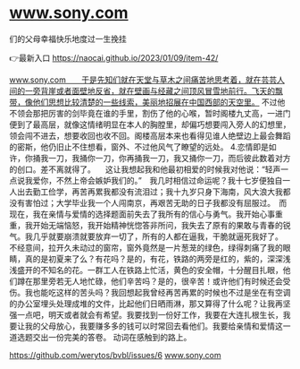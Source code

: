 # www.sony.com
们的父母幸福快乐地度过一生挽挂

👉最新入口 https://naocai.github.io/2023/01/09/item-42/

www.sony.com　　于是先知们就在天堂与草木之间痛苦地思考着，就在芸芸人间的一旁背崖或者面壁地反省，就在壁画与经藏之间顶风冒雪地前行。飞天的飘带，像他们思想比较清楚的一些线索，美丽地招展在中国西部的天空里。
不过他不领会那把厉害的剑毕竟在谁的手里，割伤了他的心喉，暂时阁楼九丈高，一进门便到了最高层，就像这情绪明显在本人的胸膛里，却偏巧想要闯入旁人的幻想里，领会闯不进去，想要收回也收不回。阁楼高层本来也看得见谁人绝壁边上最会舞蹈的密斯，他仍旧止不住想看，窗外、不过他风气了瞭望的远处。
4.恋情即是如许，你捅我一刀，我捅你一刀，你再捅我一刀，我又捅你一刀，而后彼此数着对方的创口。差不离就得了。
　这让我想起我和他最初相爱的时候我对他说：“轻声一点说我爱你，不然上帝会嫉妒我们的。”　我几时相信过命运呢？我十七岁便独自一人出去勤工俭学，再苦再累我都没有流泪过；我十九岁只身下海南，风大浪大我都没有害怕过；大学毕业我一个人闯南京，再艰苦无助的日子我都没有屈服过。　而现在，我在亲情与爱情的选择题面前失去了我所有的信心与勇气。我开始心事重重，我开始无端恼怒，我开始精神恍惚答非所问，我失去了原有的果敢与青春的锐气。我几乎就要崩溃就要放弃一切了，所有的人都在逼我，干脆就逼死我好了。　不经意间，拉开久未动过的窗帘，窗外竟然是一片葱茏的绿色，绿得刺痛了我的眼睛，真的是初夏来了么？有花吗？是的，有花，铁路的两旁是红的，紫的，深深浅浅盛开的不知名的花。一群工人在铁路上忙活，黄色的安全帽，十分醒目扎眼，他们蹲在那里旁若无人地忙碌，他们辛苦吗？是的，很辛苦！或许他们有时候还会受伤。我也能吃这样的苦头吗？我回想起我曾经再苦再累的时候也不过是坐在有空调的办公室埋头处理成堆的文件，比起他们日晒雨淋，那又算得了什么呢？让我再坚强一点吧，明天或者就会有希望。我要找到一份好工作，我要在大连扎根生长，我要让我的父母放心，我要赚多多的钱可以时常回去看他们。我要给亲情和爱情这一道选题交出一份完美的答卷。
动词在感触到的路上。

https://github.com/werytos/bvbl/issues/6
www.sony.com
